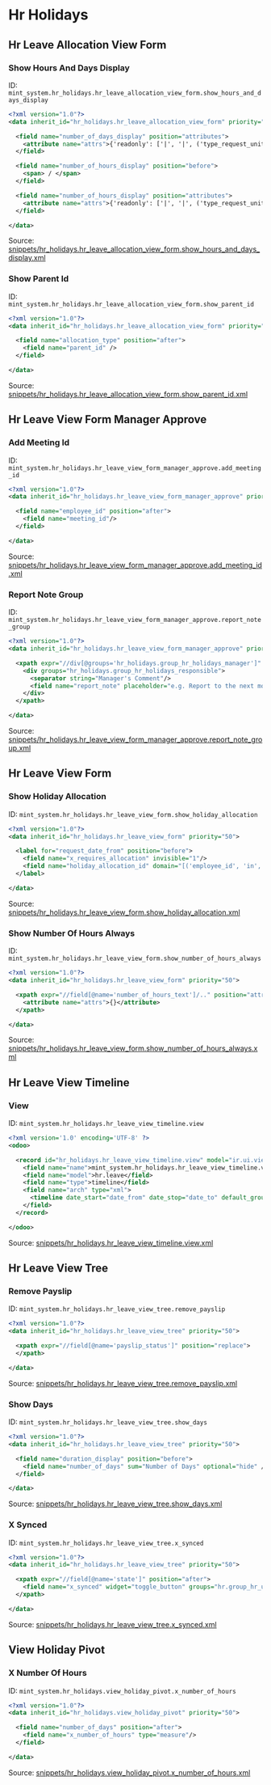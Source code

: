 # Hr Holidays
## Hr Leave Allocation View Form  
### Show Hours And Days Display  
ID: `mint_system.hr_holidays.hr_leave_allocation_view_form.show_hours_and_days_display`  
```xml
<?xml version="1.0"?>
<data inherit_id="hr_holidays.hr_leave_allocation_view_form" priority="50">

  <field name="number_of_days_display" position="attributes">
    <attribute name="attrs">{'readonly': ['|', '|', ('type_request_unit', '=', 'hour'), ('state', 'not in', ('draft', 'confirm')), ('allocation_type', '=', 'accrual')]}</attribute>
  </field>

  <field name="number_of_hours_display" position="before">
    <span> / </span>
  </field>

  <field name="number_of_hours_display" position="attributes">
    <attribute name="attrs">{'readonly': ['|', '|', ('type_request_unit', '!=', 'hour'), ('state', 'not in', ('draft', 'confirm')), ('allocation_type', '=', 'accrual')]}</attribute>
  </field>

</data>

```
Source: [snippets/hr_holidays.hr_leave_allocation_view_form.show_hours_and_days_display.xml](https://github.com/Mint-System/Odoo-Build/tree/14.0/snippets/hr_holidays.hr_leave_allocation_view_form.show_hours_and_days_display.xml)

### Show Parent Id  
ID: `mint_system.hr_holidays.hr_leave_allocation_view_form.show_parent_id`  
```xml
<?xml version="1.0"?>
<data inherit_id="hr_holidays.hr_leave_allocation_view_form" priority="50">

  <field name="allocation_type" position="after">
    <field name="parent_id" />
  </field>

</data>

```
Source: [snippets/hr_holidays.hr_leave_allocation_view_form.show_parent_id.xml](https://github.com/Mint-System/Odoo-Build/tree/14.0/snippets/hr_holidays.hr_leave_allocation_view_form.show_parent_id.xml)

## Hr Leave View Form Manager Approve  
### Add Meeting Id  
ID: `mint_system.hr_holidays.hr_leave_view_form_manager_approve.add_meeting_id`  
```xml
<?xml version="1.0"?>
<data inherit_id="hr_holidays.hr_leave_view_form_manager_approve" priority="50">

  <field name="employee_id" position="after">
    <field name="meeting_id"/>
  </field>

</data>

```
Source: [snippets/hr_holidays.hr_leave_view_form_manager_approve.add_meeting_id.xml](https://github.com/Mint-System/Odoo-Build/tree/14.0/snippets/hr_holidays.hr_leave_view_form_manager_approve.add_meeting_id.xml)

### Report Note Group  
ID: `mint_system.hr_holidays.hr_leave_view_form_manager_approve.report_note_group`  
```xml
<?xml version="1.0"?>
<data inherit_id="hr_holidays.hr_leave_view_form_manager_approve" priority="50">

  <xpath expr="//div[@groups='hr_holidays.group_hr_holidays_manager']" position="replace">
    <div groups="hr_holidays.group_hr_holidays_responsible">
      <separator string="Manager's Comment"/>
      <field name="report_note" placeholder="e.g. Report to the next month..."/>
    </div>
  </xpath>

</data>

```
Source: [snippets/hr_holidays.hr_leave_view_form_manager_approve.report_note_group.xml](https://github.com/Mint-System/Odoo-Build/tree/14.0/snippets/hr_holidays.hr_leave_view_form_manager_approve.report_note_group.xml)

## Hr Leave View Form  
### Show Holiday Allocation  
ID: `mint_system.hr_holidays.hr_leave_view_form.show_holiday_allocation`  
```xml
<?xml version="1.0"?>
<data inherit_id="hr_holidays.hr_leave_view_form" priority="50">

  <label for="request_date_from" position="before">
    <field name="x_requires_allocation" invisible="1"/>
    <field name="holiday_allocation_id" domain="[('employee_id', 'in', employee_ids), ('holiday_status_id', '=', holiday_status_id), ('date_from', '&lt;=', request_date_from)]" required="1" attrs="{'invisible': ['|', ('x_requires_allocation', '=', 'no'), ('request_date_from', '=', False)], 'readonly': [('state', 'not in', ('draft', 'confirm'))] }" options="{'no_create': True, 'no_open': True}"/>
  </label>

</data>

```
Source: [snippets/hr_holidays.hr_leave_view_form.show_holiday_allocation.xml](https://github.com/Mint-System/Odoo-Build/tree/14.0/snippets/hr_holidays.hr_leave_view_form.show_holiday_allocation.xml)

### Show Number Of Hours Always  
ID: `mint_system.hr_holidays.hr_leave_view_form.show_number_of_hours_always`  
```xml
<?xml version="1.0"?>
<data inherit_id="hr_holidays.hr_leave_view_form" priority="50">

  <xpath expr="//field[@name='number_of_hours_text']/.." position="attributes">
    <attribute name="attrs">{}</attribute>
  </xpath>

</data>

```
Source: [snippets/hr_holidays.hr_leave_view_form.show_number_of_hours_always.xml](https://github.com/Mint-System/Odoo-Build/tree/14.0/snippets/hr_holidays.hr_leave_view_form.show_number_of_hours_always.xml)

## Hr Leave View Timeline  
### View  
ID: `mint_system.hr_holidays.hr_leave_view_timeline.view`  
```xml
<?xml version='1.0' encoding='UTF-8' ?>
<odoo>

  <record id="hr_holidays.hr_leave_view_timeline.view" model="ir.ui.view">
    <field name="name">mint_system.hr_holidays.hr_leave_view_timeline.view</field>
    <field name="model">hr.leave</field>
    <field name="type">timeline</field>
    <field name="arch" type="xml">
      <timeline date_start="date_from" date_stop="date_to" default_group_by="employee_id" event_open_popup="true" />
    </field>
  </record>

</odoo>

```
Source: [snippets/hr_holidays.hr_leave_view_timeline.view.xml](https://github.com/Mint-System/Odoo-Build/tree/14.0/snippets/hr_holidays.hr_leave_view_timeline.view.xml)

## Hr Leave View Tree  
### Remove Payslip  
ID: `mint_system.hr_holidays.hr_leave_view_tree.remove_payslip`  
```xml
<?xml version="1.0"?>
<data inherit_id="hr_holidays.hr_leave_view_tree" priority="50">

  <xpath expr="//field[@name='payslip_status']" position="replace">
  </xpath>

</data>

```
Source: [snippets/hr_holidays.hr_leave_view_tree.remove_payslip.xml](https://github.com/Mint-System/Odoo-Build/tree/14.0/snippets/hr_holidays.hr_leave_view_tree.remove_payslip.xml)

### Show Days  
ID: `mint_system.hr_holidays.hr_leave_view_tree.show_days`  
```xml
<?xml version="1.0"?>
<data inherit_id="hr_holidays.hr_leave_view_tree" priority="50">

  <field name="duration_display" position="before">
    <field name="number_of_days" sum="Number of Days" optional="hide" />
  </field>

</data>

```
Source: [snippets/hr_holidays.hr_leave_view_tree.show_days.xml](https://github.com/Mint-System/Odoo-Build/tree/14.0/snippets/hr_holidays.hr_leave_view_tree.show_days.xml)

### X Synced  
ID: `mint_system.hr_holidays.hr_leave_view_tree.x_synced`  
```xml
<?xml version="1.0"?>
<data inherit_id="hr_holidays.hr_leave_view_tree" priority="50">

  <xpath expr="//field[@name='state']" position="after">
    <field name="x_synced" widget="toggle_button" groups="hr.group_hr_user"/>
  </xpath>

</data>
```
Source: [snippets/hr_holidays.hr_leave_view_tree.x_synced.xml](https://github.com/Mint-System/Odoo-Build/tree/14.0/snippets/hr_holidays.hr_leave_view_tree.x_synced.xml)

## View Holiday Pivot  
### X Number Of Hours  
ID: `mint_system.hr_holidays.view_holiday_pivot.x_number_of_hours`  
```xml
<?xml version="1.0"?>
<data inherit_id="hr_holidays.view_holiday_pivot" priority="50">

  <field name="number_of_days" position="after">
    <field name="x_number_of_hours" type="measure"/>
  </field>

</data>

```
Source: [snippets/hr_holidays.view_holiday_pivot.x_number_of_hours.xml](https://github.com/Mint-System/Odoo-Build/tree/14.0/snippets/hr_holidays.view_holiday_pivot.x_number_of_hours.xml)

